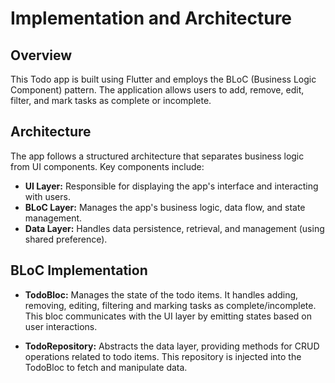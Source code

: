 # Implementation and Architecture

## Overview
This Todo app is built using Flutter and employs the BLoC (Business Logic Component) pattern. The application allows users to add, remove, edit, filter, and mark tasks as complete or incomplete.

## Architecture
The app follows a structured architecture that separates business logic from UI components. Key components include:
- **UI Layer:** Responsible for displaying the app's interface and interacting with users.
- **BLoC Layer:** Manages the app's business logic, data flow, and state management.
- **Data Layer:** Handles data persistence, retrieval, and management (using shared preference).

## BLoC Implementation
- **TodoBloc:** Manages the state of the todo items. It handles adding, removing, editing, filtering and marking tasks as complete/incomplete. This bloc communicates with the UI layer by emitting states based on user interactions.

- **TodoRepository:** Abstracts the data layer, providing methods for CRUD operations related to todo items. This repository is injected into the TodoBloc to fetch and manipulate data.
